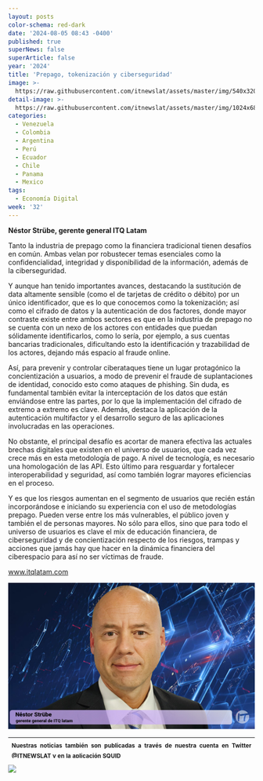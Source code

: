 ```yaml
---
layout: posts
color-schema: red-dark
date: '2024-08-05 08:43 -0400'
published: true
superNews: false
superArticle: false
year: '2024'
title: 'Prepago, tokenización y ciberseguridad'
image: >-
  https://raw.githubusercontent.com/itnewslat/assets/master/img/540x320/Nestor-Strube-p.jpg
detail-image: >-
  https://raw.githubusercontent.com/itnewslat/assets/master/img/1024x680/Nestor-Strube-g.jpg
categories:
  - Venezuela
  - Colombia
  - Argentina
  - Perú
  - Ecuador
  - Chile
  - Panama
  - Mexico
tags:
  - Economía Digital
week: '32'
---
```

**Néstor Strübe, gerente general ITQ Latam**

Tanto la industria de prepago como la financiera tradicional tienen desafíos en común. Ambas velan por robustecer temas esenciales como la confidencialidad, integridad y disponibilidad de la información, además de la ciberseguridad.

Y aunque han tenido importantes avances, destacando la sustitución de data altamente sensible (como el de tarjetas de crédito o débito) por un único identificador, que es lo que conocemos como la tokenización; así como el cifrado de datos y la autenticación de dos factores, donde mayor contraste existe entre ambos sectores es que en la industria de prepago no se cuenta con un nexo de los actores con entidades que puedan sólidamente identificarlos, como lo sería, por ejemplo, a sus cuentas bancarias tradicionales, dificultando esto la identificación y trazabilidad de los actores, dejando más espacio al fraude online.

Así, para prevenir y controlar ciberataques tiene un lugar protagónico la concientización a usuarios, a modo de prevenir el fraude de suplantaciones de identidad, conocido esto como ataques de phishing. Sin duda, es fundamental también evitar la interceptación de los datos que están enviándose entre las partes, por lo que la implementación del cifrado de extremo a extremo es clave. Además, destaca la aplicación de la autenticación multifactor y el desarrollo seguro de las aplicaciones involucradas en las operaciones.

No obstante, el principal desafío es acortar de manera efectiva las actuales brechas digitales que existen en el universo de usuarios, que cada vez crece más en esta metodología de pago. A nivel de tecnología, es necesario una homologación de las API. Esto último para resguardar y fortalecer interoperabilidad y seguridad, así como también lograr mayores eficiencias en el proceso.

Y es que los riesgos aumentan en el segmento de usuarios que recién están incorporándose e iniciando su experiencia con el uso de metodologías prepago. Pueden verse entre los más vulnerables, el público joven y también el de personas mayores. No sólo para ellos, sino que para todo el universo de usuarios es clave el mix de educación financiera, de ciberseguridad y de concientización respecto de los riesgos, trampas y acciones que jamás hay que hacer en la dinámica financiera del ciberespacio para así no ser víctimas de fraude.

www.itqlatam.com 

![](https://raw.githubusercontent.com/itnewslat/assets/master/img/540x320/Nestor-Strube-p.jpg)

<table style="height: 42px;" width="569">
<tbody>
<tr>
<td style="text-align: justify;"><sub><strong>Nuestras noticias también son publicadas a través de nuestra cuenta en Twitter <a href="https://twitter.com/itnewslat?lang=es">@ITNEWSLAT</a> y en la aplicación <a href="https://squidapp.co/en/">SQUID</a></strong></sub></td>
</tr>
</tbody>
</table>

<img src="https://tracker.metricool.com/c3po.jpg?hash=56f88a41e39ab42c063cc51676587a04"/>